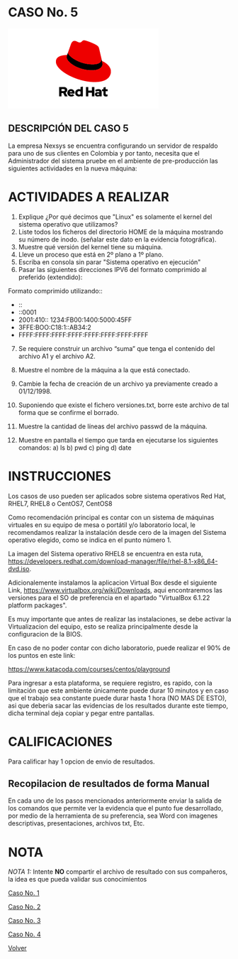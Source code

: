 # CASO No. 5

![Ref](Images/red-hat-logo.png)


## DESCRIPCIÓN DEL CASO 5

La empresa Nexsys se encuentra configurando un servidor de respaldo para uno de sus
clientes en Colombia y por tanto, necesita que el Administrador del sistema pruebe en el
ambiente de pre-producción las siguientes actividades en la nueva máquina:

# ACTIVIDADES A REALIZAR

1. Explique ¿Por qué decimos que &quot;Linux&quot; es solamente el kernel del sistema operativo
que utilizamos?
2. Liste todos los ficheros del directorio HOME de la máquina mostrando su número de
inodo. (señalar este dato en la evidencia fotográfica).
3. Muestre qué versión del kernel tiene su máquina.
4. Lleve un proceso que está en 2º plano a 1º plano.
5. Escriba en consola sin parar &quot;Sistema operativo en ejecución&quot;
6. Pasar las siguientes direcciones IPV6 del formato comprimido al preferido
(extendido):

Formato comprimido utilizando::

- ::
- ::0001
- 2001:410:: 1234:FB00:1400:5000:45FF
- 3FFE:BOO:C18:1::AB34:2
- FFFF:FFFF:FFFF:FFFF:FFFF:FFFF:FFFF:FFFF

7. Se requiere construir un archivo “suma” que tenga el contenido del archivo A1 y el
archivo A2.
8. Muestre el nombre de la máquina a la que está conectado.
9. Cambie la fecha de creación de un archivo ya previamente creado a 01/12/1998.
10. Suponiendo que existe el fichero versiones.txt, borre este archivo de tal forma que
se confirme el borrado.
11. Muestre la cantidad de líneas del archivo passwd de la máquina.

12. Muestre en pantalla el tiempo que tarda en ejecutarse los siguientes comandos:
a) ls
b) pwd
c) ping
d) date

# INSTRUCCIONES

Los casos de uso pueden ser aplicados sobre sistema operativos Red Hat, RHEL7, RHEL8 o CentOS7, CentOS8

Como recomendación principal es contar con un sistema de máquinas virtuales en su equipo de mesa o portátil y/o laboratorio local, le recomendamos realizar la instalación desde cero de la imagen del Sistema operativo elegido, como se indica en el punto número 1.

La imagen del Sistema operativo RHEL8 se encuentra en esta ruta, https://developers.redhat.com/download-manager/file/rhel-8.1-x86_64-dvd.iso. 

Adicionalemente instalamos la aplicacion Virtual Box desde el siguiente Link, https://www.virtualbox.org/wiki/Downloads, aqui encontraremos las versiones para el SO de preferencia en el apartado "VirtualBox 6.1.22 platform packages".

Es muy importante que antes de realizar las instalaciones, se debe activar la Virtualizacion del equipo, esto se realiza principalmente desde la configuracion de la BIOS.

En caso de no poder contar con dicho laboratorio, puede realizar el 90% de los puntos en este link:

https://www.katacoda.com/courses/centos/playground

Para ingresar a esta plataforma, se requiere registro, es rapido, con la limitación que este ambiente únicamente puede durar 10 minutos y en caso que el trabajo sea constante puede durar hasta 1 hora (NO MAS DE ESTO), asi que deberia sacar las evidencias de los resultados durante este tiempo, dicha terminal deja copiar y pegar entre pantallas.

# CALIFICACIONES
Para calificar hay 1 opcion de envio de resultados.

## Recopilacion de resultados de forma Manual
En cada uno de los pasos mencionados anteriormente enviar la salida de los comandos que permite ver la evidencia que el punto fue desarrollado, por medio de la herramienta de su preferencia, sea Word con imagenes descriptivas, presentaciones, archivos txt, Etc.



# NOTA
*NOTA 1:* Intente **NO** compartir el archivo de resultado con sus compañeros, la idea es que pueda validar sus conocimientos



[Caso No. 1](Caso1.md)

[Caso No. 2](Caso2.md)

[Caso No. 3](caso3.md) 

[Caso No. 4](caso4.md)

[Volver](README.md) 
